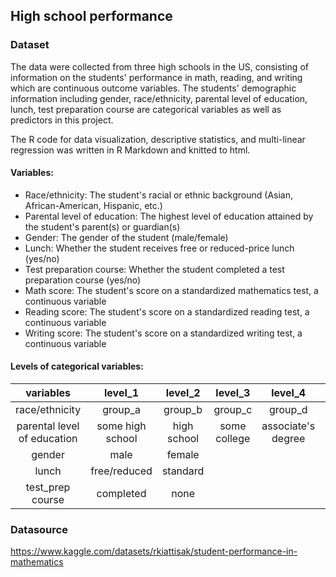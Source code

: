 ## High school performance
### Dataset
The data were collected from three high schools in the US, consisting of information on the students' performance in math, reading, and writing which are continuous outcome variables. The students' demographic information including gender, race/ethnicity, parental level of education, lunch, test preparation course are categorical variables as well as predictors in this project.

The R code for data visualization, descriptive statistics, and multi-linear regression was written in R Markdown and knitted to html.
#### Variables:
* Race/ethnicity: The student's racial or ethnic background (Asian, African-American, Hispanic, etc.)
* Parental level of education: The highest level of education attained by the student's parent(s) or guardian(s)
* Gender: The gender of the student (male/female)
* Lunch: Whether the student receives free or reduced-price lunch (yes/no)
* Test preparation course: Whether the student completed a test preparation course (yes/no)
* Math score: The student's score on a standardized mathematics test, a continuous variable
* Reading score: The student's score on a standardized reading test, a continuous variable
* Writing score: The student's score on a standardized writing test, a continuous variable

#### Levels of categorical variables:

| variables | level_1 | level_2 | level_3 | level_4 | level_5 | level_6 |
| :---:  | :---: | :---: | :---: | :---: | :---: | :---: |
| race/ethnicity |group_a   | group_b   | group_c   | group_d  | group_e |     | 
| parental level of education |some high school | high school | some college | associate's degree | bachelor's degree | master's degree |
| gender | male   | female   |    |     |    |     |
| lunch  | free/reduced | standard |     |      |     |      |
| test_prep course | completed | none |     |     |      |      |

### Datasource 
https://www.kaggle.com/datasets/rkiattisak/student-performance-in-mathematics 

